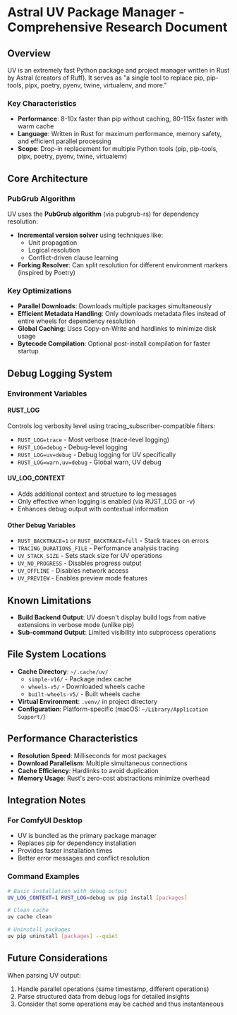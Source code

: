 # Astral UV Package Manager - Comprehensive Research Document

## Overview

UV is an extremely fast Python package and project manager written in Rust by Astral (creators of Ruff). It serves as "a single tool to replace pip, pip-tools, pipx, poetry, pyenv, twine, virtualenv, and more."

### Key Characteristics

- **Performance**: 8-10x faster than pip without caching, 80-115x faster with warm cache
- **Language**: Written in Rust for maximum performance, memory safety, and efficient parallel processing
- **Scope**: Drop-in replacement for multiple Python tools (pip, pip-tools, pipx, poetry, pyenv, twine, virtualenv)

## Core Architecture

### PubGrub Algorithm

UV uses the **PubGrub algorithm** (via pubgrub-rs) for dependency resolution:

- **Incremental version solver** using techniques like:
  - Unit propagation
  - Logical resolution
  - Conflict-driven clause learning
- **Forking Resolver**: Can split resolution for different environment markers (inspired by Poetry)

### Key Optimizations

- **Parallel Downloads**: Downloads multiple packages simultaneously
- **Efficient Metadata Handling**: Only downloads metadata files instead of entire wheels for dependency resolution
- **Global Caching**: Uses Copy-on-Write and hardlinks to minimize disk usage
- **Bytecode Compilation**: Optional post-install compilation for faster startup

## Debug Logging System

### Environment Variables

#### RUST_LOG

Controls log verbosity level using tracing_subscriber-compatible filters:

- `RUST_LOG=trace` - Most verbose (trace-level logging)
- `RUST_LOG=debug` - Debug-level logging
- `RUST_LOG=uv=debug` - Debug logging for UV specifically
- `RUST_LOG=warn,uv=debug` - Global warn, UV debug

#### UV_LOG_CONTEXT

- Adds additional context and structure to log messages
- Only effective when logging is enabled (via RUST_LOG or -v)
- Enhances debug output with contextual information

#### Other Debug Variables

- `RUST_BACKTRACE=1` or `RUST_BACKTRACE=full` - Stack traces on errors
- `TRACING_DURATIONS_FILE` - Performance analysis tracing
- `UV_STACK_SIZE` - Sets stack size for UV operations
- `UV_NO_PROGRESS` - Disables progress output
- `UV_OFFLINE` - Disables network access
- `UV_PREVIEW` - Enables preview mode features

## Known Limitations

- **Build Backend Output**: UV doesn't display build logs from native extensions in verbose mode (unlike pip)
- **Sub-command Output**: Limited visibility into subprocess operations

## File System Locations

- **Cache Directory**: `~/.cache/uv/`
  - `simple-v16/` - Package index cache
  - `wheels-v5/` - Downloaded wheels cache
  - `built-wheels-v5/` - Built wheels cache
- **Virtual Environment**: `.venv/` in project directory
- **Configuration**: Platform-specific (macOS: `~/Library/Application Support/`)

## Performance Characteristics

- **Resolution Speed**: Milliseconds for most packages
- **Download Parallelism**: Multiple simultaneous connections
- **Cache Efficiency**: Hardlinks to avoid duplication
- **Memory Usage**: Rust's zero-cost abstractions minimize overhead

## Integration Notes

### For ComfyUI Desktop

- UV is bundled as the primary package manager
- Replaces pip for dependency installation
- Provides faster installation times
- Better error messages and conflict resolution

### Command Examples

```bash
# Basic installation with debug output
UV_LOG_CONTEXT=1 RUST_LOG=debug uv pip install [packages]

# Clean cache
uv cache clean

# Uninstall packages
uv pip uninstall [packages] --quiet
```

## Future Considerations

When parsing UV output:

1. Handle parallel operations (same timestamp, different operations)
2. Parse structured data from debug logs for detailed insights
3. Consider that some operations may be cached and thus instantaneous
